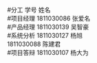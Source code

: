 # 
#分工	  学号  	     姓名   
#项目经理	1811030086	张爱名  
#产品经理	1811030139	吴智豪  
#系统分析	1811030127	杨旭  
		1811030088	   陈建君  
#项目答辩	1811030107	杨大为              
